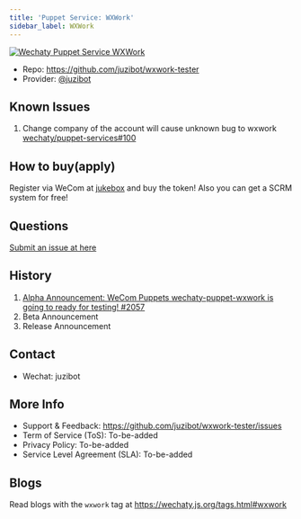 ```yaml
---
title: 'Puppet Service: WXWork'
sidebar_label: WXWork
---
```


[![Wechaty Puppet Service WXWork](https://img.shields.io/badge/Service-WXWork-blue)](wxwork.md)

- Repo: <https://github.com/juzibot/wxwork-tester>
- Provider: [@juzibot](https://github.com/juzibot)

## Known Issues

1. Change company of the account will cause unknown bug to wxwork [wechaty/puppet-services#100](https://github.com/wechaty/puppet-services/issues/100#issuecomment-803709545)

## How to buy(apply)

Register via WeCom at [jukebox](https://qiwei.juzibot.com/user/login?isWechaty=true) and buy the token! Also you can get a SCRM system for free!

## Questions

[Submit an issue at here](https://github.com/wechaty/puppet-services/issues/new?assignees=windmemory&labels=wxwork&template=wxwork.md&title=WXWork%3A+)

## History

1. [Alpha Announcement: WeCom Puppets wechaty-puppet-wxwork is going to ready for testing! #2057](https://github.com/wechaty/wechaty/issues/2057)
1. Beta Announcement
1. Release Announcement

## Contact

- Wechat: juzibot

## More Info

- Support & Feedback: <https://github.com/juzibot/wxwork-tester/issues>
- Term of Service (ToS): To-be-added
- Privacy Policy: To-be-added
- Service Level Agreement (SLA): To-be-added

## Blogs

Read blogs with the `wxwork` tag at <https://wechaty.js.org/tags.html#wxwork>
